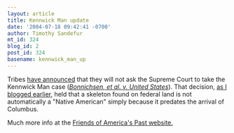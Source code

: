 ```yaml
---
layout: article
title: Kennwick Man update
date: '2004-07-18 09:42:41 -0700'
author: Timothy Sandefur
mt_id: 324
blog_id: 2
post_id: 324
basename: kennwick_man_up
---
```

Tribes <a href="http://story.news.yahoo.com/news?tmpl=story&cid=624&ncid=753&e=10&u=/ap/20040716/ap_on_sc/kennewick_man">have announced</a> that they will not ask the Supreme Court to take the Kennwick Man case (<i><a href="http://www.ca9.uscourts.gov/ca9/newopinions.nsf/Opinions+by+date?OpenView&Start=1&Count=100&Expand=1.1Modified=907AACEB56EBC301A6">Bonnichsen, et al. v. United States</a></i>). That decision, <a href="http://www.pandasthumb.org/pt-archives/000045.html">as I blogged earlier,</a> held that a skeleton found on federal land is not automatically a "Native American" simply because it predates the arrival of Columbus.

Much more info at the <a href="http://www.friendsofpast.org">Friends of America's Past website.</a>
